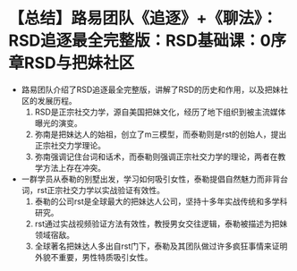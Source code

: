 # 【总结】路易团队《追逐》+《聊法》：RSD追逐最全完整版：RSD基础课：0序章RSD与把妹社区

-   路易团队介绍了RSD追逐最全完整版，讲解了RSD的历史和作用，以及把妹社区的发展历程。
    1.  RSD是正宗社交力学，源自美国把妹文化，经历了地下组织到被主流媒体曝光的演变。
    2.  弥南是把妹达人的始祖，创立了m三模型，而泰勒则是rst的创始人，提出正宗社交力学理论。
    3.  弥南强调记住台词和话术，而泰勒则强调正宗社交力学的理论，两者在教学方法上存在冲突。
-   一群学员从泰勒的别墅出发，学习如何吸引女性，泰勒提倡自然魅力而非背台词，rst正宗社交力学以实战验证有效性。
    1.  泰勒的公司rst是全球最大的把妹达人公司，坚持十多年实战传统和多学科研究。
    2.  rst通过实战视频验证方法有效性，教授男女交往逻辑，泰勒被描述为把妹领域宿敌。
    3.  全球著名把妹达人多出自rst门下，泰勒及其团队做过许多疯狂事情来证明外貌不重要，男性特质吸引女性。